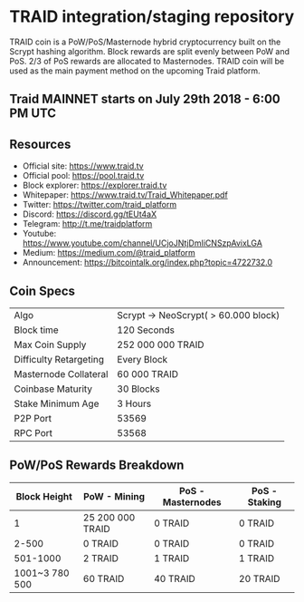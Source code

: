 # TRAID integration/staging repository
TRAID coin is a PoW/PoS/Masternode hybrid cryptocurrency built on the Scrypt hashing algorithm. Block rewards are split evenly between PoW and PoS. 2/3 of PoS rewards are allocated to Masternodes. TRAID coin will be used as the main payment method on the upcoming Traid platform.

## Traid MAINNET starts on July 29th 2018 - 6:00 PM UTC

## Resources
* Official site: https://www.traid.tv
* Official pool: https://pool.traid.tv
* Block explorer: https://explorer.traid.tv
* Whitepaper: https://www.traid.tv/Traid_Whitepaper.pdf
* Twitter: https://twitter.com/traid_platform
* Discord: https://discord.gg/tEUt4aX
* Telegram: http://t.me/traidplatform
* Youtube: https://www.youtube.com/channel/UCjoJNtjDmIiCNSzpAvixLGA
* Medium: https://medium.com/@traid_platform
* Announcement: https://bitcointalk.org/index.php?topic=4722732.0
## Coin Specs
<table>
  <tr>
    <td colspan="2">Algo</td>
    <td colspan="2">Scrypt -> NeoScrypt( > 60.000 block)</td>
  </tr>
    <tr>
    <td colspan="2">Block time</td>
    <td colspan="2">120 Seconds</td>
  </tr>
  <tr>
    <td colspan="2">Max Coin Supply</td>
    <td colspan="2">252 000 000 TRAID</td>
  </tr>
    <tr>
    <td colspan="2">Difficulty Retargeting</td>
    <td colspan="2">Every Block</td>
  </tr>
  <tr>
    <td colspan="2">Masternode Collateral</td>
    <td colspan="2">60 000 TRAID</td>
  </tr>
  <tr>
    <td colspan="2">Coinbase Maturity</td>
    <td colspan="2">30 Blocks</td>
  </tr>
  <tr>
    <td colspan="2">Stake Minimum Age</td>
    <td colspan="2">3 Hours</td>
  </tr>
  <tr>
    <td colspan="2">P2P Port</td>
    <td colspan="2">53569</td>
  </tr>
  <tr>
    <td colspan="2">RPC Port</td>
    <td colspan="2">53568</td>
  </tr>
</table>

## PoW/PoS Rewards Breakdown

|  Block Height | PoW - Mining | PoS - Masternodes  | PoS - Staking |
| ------------ | ------------ | ------------ | ------------ |
|  1 | 25 200 000 TRAID | 0 TRAID| 0 TRAID|
|  2-500 | 0  TRAID|  0 TRAID| 0  TRAID|
|  501-1000 | 2 TRAID |  1 TRAID| 1 TRAID|
|  1001~3 780 500 | 60 TRAID|  40 TRAID| 20  TRAID|
